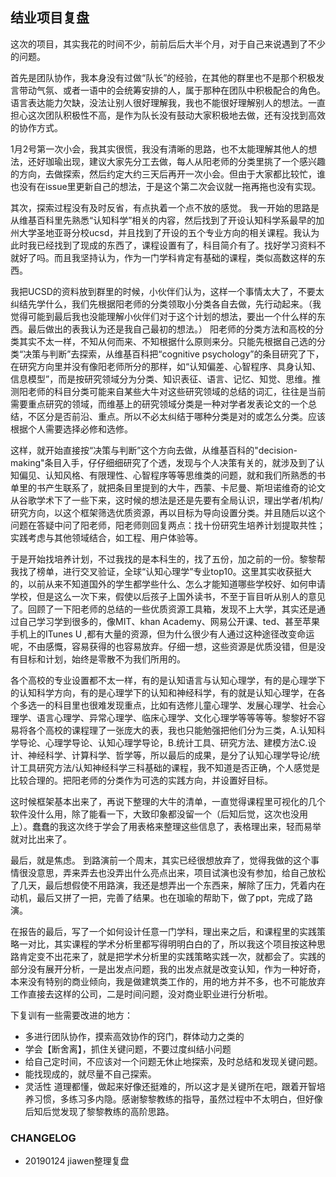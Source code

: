 ## 结业项目复盘

这次的项目，其实我花的时间不少，前前后后大半个月，对于自己来说遇到了不少的问题。

首先是团队协作，我本身没有过做“队长”的经验，在其他的群里也不是那个积极发言带动气氛、或者一语中的会统筹安排的人，属于那种在团队中积极配合的角色。语言表达能力欠缺，没法让别人很好理解我，我也不能很好理解别人的想法。一直担心这次团队积极性不高，是作为队长没有鼓动大家积极地去做，还有没找到高效的协作方式。

1月2号第一次小会，我其实很慌，我没有清晰的思路，也不太能理解其他人的想法，还好珈瑜出现，建议大家先分工去做，每人从阳老师的分类里挑了一个感兴趣的方向，去做探索，然后约定大约三天后再开一次小会。但由于大家都比较忙，谁也没有在issue里更新自己的想法，于是这个第二次会议就一拖再拖也没有实现。

其次，探索过程没有及时反省，有点执着一个点不放的感觉。
我一开始的思路是从维基百科里先熟悉“认知科学”相关的内容，然后找到了开设认知科学系最早的加州大学圣地亚哥分校ucsd，并且找到了开设的五个专业方向的相关课程。我认为此时我已经找到了现成的东西了，课程设置有了，科目简介有了。找好学习资料不就好了吗。而且我坚持认为，作为一门学科肯定有基础的课程，类似高数这样的东西。

我把UCSD的资料放到群里的时候，小伙伴们认为，这样一个事情太大了，不要太纠结先学什么，我们先根据阳老师的分类领取小分类各自去做，先行动起来。（我觉得可能到最后我也没能理解小伙伴们对于这个计划的想法，要出一个什么样的东西。最后做出的表我认为还是我自己最初的想法。）
阳老师的分类方法和高校的分类其实不太一样，不知从何而来、不知根据什么原则来分。只能先根据自己选的分类“决策与判断”去探索，从维基百科把“cognitive psychology”的条目研究了下，在研究方向里并没有像阳老师所分的那样，如“认知偏差、心智程序、具身认知、信息模型”，而是按研究领域分为分类、知识表征、语言、记忆、知觉、思维。推测阳老师的科目分类可能来自某些大牛对这些研究领域的总结的词汇，往往是当前需要重点研究的领域，而维基上的研究领域分类是一种对学者发表论文的一个总结，不区分是否前沿、重点。所以不必太纠结于哪种分类是对的或怎么分类。应该根据个人需要选择必修和选修。

这样，就开始直接按“决策与判断”这个方向去做，从维基百科的"decision- making"条目入手，仔仔细细研究了个透，发现与个人决策有关的，就涉及到了认知偏见、认知风格、有限理性、心智程序等等思维类的问题，就和我们所熟悉的书单里的书产生联系了，就把条目里提到的大牛，西蒙、卡尼曼、斯坦诺维奇的论文从谷歌学术下了一些下来，这时候的想法是还是先要有全局认识，理出学者/机构/研究方向，以这个框架筛选优质资源，再以目标为导向设置分类。并且随后以这个问题在答疑中问了阳老师，阳老师则回复两点：找十份研究生培养计划提取共性；实践考虑与其他领域结合，如工程、用户体验等。

于是开始找培养计划，不过我找的是本科生的，找了五份，加之前的一份。黎黎帮我找了榜单，进行交叉验证，全球“认知心理学”专业top10。这里其实收获挺大的，以前从来不知道国外的学生都学些什么、怎么才能知道哪些学校好、如何申请学校，但是这么一次下来，假使以后孩子上国外读书，不至于盲目听从别人的意见了。回顾了一下阳老师的总结的一些优质资源工具箱，发现不上大学，其实还是通过自己学习学到很多的，像MIT、khan Academy、网易公开课、ted、甚至苹果手机上的ITunes U ,都有大量的资源，但为什么很少有人通过这种途径改变命运呢，不由感慨，容易获得的也容易放弃。仔细一想，这些资源是优质没错，但是没有目标和计划，始终是零散不为我们所用的。

各个高校的专业设置都不太一样，有的是认知语言与认知心理学，有的是心理学下的认知科学方向，有的是心理学下的认知和神经科学，有的就是认知心理学，在各个多选一的科目里也很难发现重点，比如有选修儿童心理学、发展心理学、社会心理学、语言心理学、异常心理学、临床心理学、文化心理学等等等等。黎黎好不容易将各个高校的课程理了一张庞大的表，我也只能勉强把他们分为三类，A.认知科学导论、心理学导论、认知心理学导论，B.统计工具、研究方法、建模方法C.设计、神经科学、计算科学、哲学等，所以最后的成果，是分了认知心理学导论/统计工具研究方法/认知神经科学三科基础的课程，我不知道是否正确，个人感觉是比较合理的。把阳老师的分类作为可选的实践方向，并设置好目标。

这时候框架基本出来了，再说下整理的大牛的清单，一直觉得课程里可视化的几个软件没什么用，除了能看一下，大致印象都没留一个（后知后觉，这次也没用上）。蠢蠢的我这次终于学会了用表格来整理这些信息了，表格理出来，轻而易举就对比出来了。

最后，就是焦虑。
到路演前一个周末，其实已经很想放弃了，觉得我做的这个事情很没意思，弄来弄去也没弄出什么亮点出来，项目试演也没有参加，给自己放松了几天，最后想假使不用路演，我还是想弄出一个东西来，解除了压力，凭着内在动机，最后又拼了一把，完善了结果。也在珈瑜的帮助下，做了ppt，完成了路演。

在报告的最后，写了一个如何设计任意一门学科，理出来之后，和课程里的实践策略一对比，其实课程的学术分析里都写得明明白白的了，所以我这个项目按这种思路肯定变不出花来了，就是把学术分析里的实践策略实践一次，就都会了。实践的部分没有展开分析，一是出发点问题，我的出发点就是改变认知，作为一种好奇，本来没有特别的商业倾向，我是做建筑类工作的，用的地方并不多，也不可能放弃工作直接去这样的公司，二是时间问题，没对商业职业进行分析啦。

下复训有一些需要改进的地方：
- 多进行团队协作，摸索高效协作的窍门，群体动力之类的
- 学会【断舍离】，抓住关键问题，不要过度纠结小问题
- 给自己定时间，不应该对一个问题无休止地探索，及时总结和发现关键问题。
- 能找现成的，就尽量不自己探索。
- 灵活性
道理都懂，做起来好像还挺难的，所以这才是关键所在吧，跟着开智培养习惯，多练习多内隐。感谢黎黎教练的指导，虽然过程中不太明白，但好像后知后觉发现了黎黎教练的高阶思路。

### CHANGELOG
- 20190124 jiawen整理复盘

